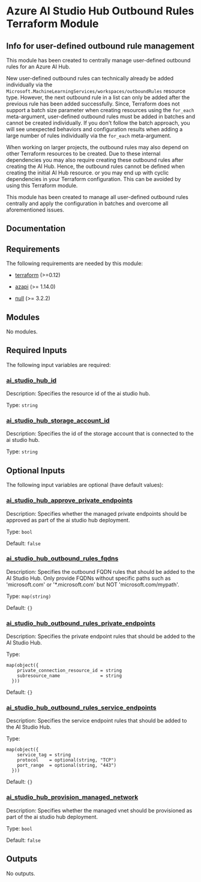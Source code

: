 <!-- BEGIN_TF_DOCS -->
# Azure AI Studio Hub Outbound Rules Terraform Module

## Info for user-defined outbound rule management

This module has been created to centrally manage user-defined outbound rules for an Azure AI Hub.

New user-defined outbound rules can technically already be added individually via the `Microsoft.MachineLearningServices/workspaces/outboundRules` resource type. However, the next outbound rule in a list can only be added after the previous rule has been added successfully. Since, Terraform does not support a batch size parameter when creating resources using the `for_each` meta-argument, user-defined outbound rules must be added in batches and cannot be created individually. If you don't follow the batch approach, you will see unexpected behaviors and configuration results when adding a large number of rules individually via the `for_each` meta-argument.

When working on larger projects, the outbound rules may also depend on other Terraform resources to be created. Due to these internal dependencies you may also require creating these outbound rules after creating the AI Hub. Hence, the outbound rules cannot be defined when creating the initial AI Hub resource. or you may end up with cyclic dependencies in your Terraform configuration. This can be avoided by using this Terraform module.

This module has been created to manage all user-defined outbound rules centrally and apply the configuration in batches and overcome all aforementioned issues.

## Documentation

## Requirements

The following requirements are needed by this module:

- <a name="requirement_terraform"></a> [terraform](#requirement\_terraform) (>=0.12)

- <a name="requirement_azapi"></a> [azapi](#requirement\_azapi) (>= 1.14.0)

- <a name="requirement_null"></a> [null](#requirement\_null) (>= 3.2.2)

## Modules

No modules.

## Required Inputs

The following input variables are required:

### <a name="input_ai_studio_hub_id"></a> [ai\_studio\_hub\_id](#input\_ai\_studio\_hub\_id)

Description: Specifies the resource id of the ai studio hub.

Type: `string`

### <a name="input_ai_studio_hub_storage_account_id"></a> [ai\_studio\_hub\_storage\_account\_id](#input\_ai\_studio\_hub\_storage\_account\_id)

Description: Specifies the id of the storage account that is connected to the ai studio hub.

Type: `string`

## Optional Inputs

The following input variables are optional (have default values):

### <a name="input_ai_studio_hub_approve_private_endpoints"></a> [ai\_studio\_hub\_approve\_private\_endpoints](#input\_ai\_studio\_hub\_approve\_private\_endpoints)

Description: Specifies whether the managed private endpoints should be approved as part of the ai studio hub deployment.

Type: `bool`

Default: `false`

### <a name="input_ai_studio_hub_outbound_rules_fqdns"></a> [ai\_studio\_hub\_outbound\_rules\_fqdns](#input\_ai\_studio\_hub\_outbound\_rules\_fqdns)

Description: Specifies the outbound FQDN rules that should be added to the AI Studio Hub. Only provide FQDNs without specific paths such as 'microsoft.com' or '*.microsoft.com' but NOT 'microsoft.com/mypath'.

Type: `map(string)`

Default: `{}`

### <a name="input_ai_studio_hub_outbound_rules_private_endpoints"></a> [ai\_studio\_hub\_outbound\_rules\_private\_endpoints](#input\_ai\_studio\_hub\_outbound\_rules\_private\_endpoints)

Description: Specifies the private endpoint rules that should be added to the AI Studio Hub.

Type:

```hcl
map(object({
    private_connection_resource_id = string
    subresource_name               = string
  }))
```

Default: `{}`

### <a name="input_ai_studio_hub_outbound_rules_service_endpoints"></a> [ai\_studio\_hub\_outbound\_rules\_service\_endpoints](#input\_ai\_studio\_hub\_outbound\_rules\_service\_endpoints)

Description: Specifies the service endpoint rules that should be added to the AI Studio Hub.

Type:

```hcl
map(object({
    service_tag = string
    protocol    = optional(string, "TCP")
    port_range  = optional(string, "443")
  }))
```

Default: `{}`

### <a name="input_ai_studio_hub_provision_managed_network"></a> [ai\_studio\_hub\_provision\_managed\_network](#input\_ai\_studio\_hub\_provision\_managed\_network)

Description: Specifies whether the managed vnet should be provisioned as part of the ai studio hub deployment.

Type: `bool`

Default: `false`

## Outputs

No outputs.

<!-- END_TF_DOCS -->